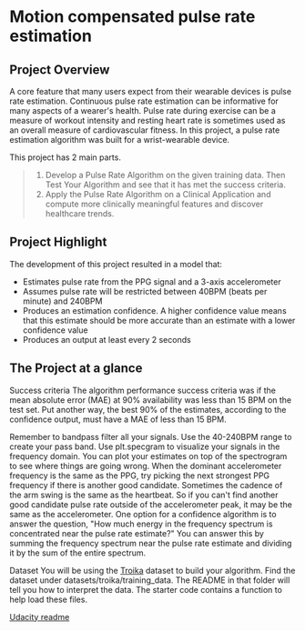 # Motion compensated pulse rate estimation

## Project Overview
A core feature that many users expect from their wearable devices is pulse rate estimation. Continuous pulse rate estimation can be informative for many aspects of a wearer's 
health. Pulse rate during exercise can be a measure of workout intensity and resting heart rate is sometimes used as an overall measure of cardiovascular fitness. 
In this project, a pulse rate estimation algorithm was built for a wrist-wearable device.

This project has 2 main parts.

> 1. Develop a Pulse Rate Algorithm on the given training data. Then Test Your Algorithm and see that it has met the success criteria.
> 2. Apply the Pulse Rate Algorithm on a Clinical Application and compute more clinically meaningful features and discover healthcare trends.

## Project Highlight
The development of this project resulted in a model that:
* Estimates pulse rate from the PPG signal and a 3-axis accelerometer
* Assumes pulse rate will be restricted between 40BPM (beats per minute) and 240BPM
* Produces an estimation confidence. A higher confidence value means that this estimate should be more accurate than an estimate with a lower confidence value
* Produces an output at least every 2 seconds



## The Project at a glance

Success criteria
The algorithm performance success criteria was if the mean absolute error (MAE) at 90% availability was less than 15 BPM on the test set. Put another way, the best 90% of the estimates, according to the confidence output, must have a MAE of less than 15 BPM.


Remember to bandpass filter all your signals. Use the 40-240BPM range to create your pass band.
Use plt.specgram to visualize your signals in the frequency domain. You can plot your estimates on top of the spectrogram to see where things are going wrong.
When the dominant accelerometer frequency is the same as the PPG, try picking the next strongest PPG frequency if there is another good candidate.
Sometimes the cadence of the arm swing is the same as the heartbeat. So if you can't find another good candidate pulse rate outside of the accelerometer peak, it may be the same as the accelerometer.
One option for a confidence algorithm is to answer the question, "How much energy in the frequency spectrum is concentrated near the pulse rate estimate?" You can answer this by summing the frequency spectrum near the pulse rate estimate and dividing it by the sum of the entire spectrum.

Dataset
You will be using the [Troika](https://ieeexplore.ieee.org/document/6905737) dataset to build your algorithm. Find the dataset under datasets/troika/training_data. The README in that folder will tell you how to interpret the data. The starter code contains a function to help load these files.

[Udacity readme](https://github.com/udacity/nd320-c4-wearable-data-project-starter)


